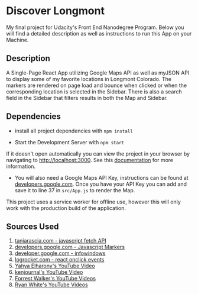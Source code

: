 # Discover Longmont
My final project for Udacity's Front End Nanodegree Program.  Below you will find a detailed description as well as instructions to run this App on your Machine.

## Description
A Single-Page React App utilizing Google Maps API as well as myJSON API to display some of my favorite locations in Longmont Colorado.  The markers are rendered on page load and bounce when clicked or when the corresponding location is selected in the Sidebar.  There is also a search field in the Sidebar that filters results in both the Map and Sidebar.



## Dependencies

* install all project dependencies with `npm install`

* Start the Development Server with `npm start`

If it doesn't open automatically you can view the project in your browser by navigating to [http://localhost:3000](http://localhost:3000).  See this [documentation](https://facebook.github.io/create-react-app/docs/deployment) for more information.

* You will also need a Google Maps API Key, instructions can be found at [developers.google.com](https://developers.google.com/maps/documentation/android-sdk/signup).  Once you have your API Key you can add and save it to line 37 in `src/App.js` to render the Map.

This project uses a service worker for offline use, however this will only work with the production build of the application.

## Sources Used
1. [taniarascia.com - javascript fetch API](https://www.taniarascia.com/how-to-use-the-javascript-fetch-api-to-get-json-data/)
2. [developers.google.com - Javascript Markers](https://developers.google.com/maps/documentation/javascript/markers)
3. [developer.google.com - infowindows](https://developers.google.com/maps/documentation/javascript/infowindows)
4. [logrocket.com - react onclick events](https://blog.logrocket.com/a-guide-to-react-onclick-event-handlers-d411943b14dd)
5. [Yahya Elharony's YouTube Video](http://www.youtube.com/watch?v=W5LhLZqj76s)
6. [kenjournal's YouTube Video](https://www.youtube.com/watch?v=kadSBAsjDXI)
7. [Forrest Walker's YouTube Videos](https://www.youtube.com/playlist?list=PL4rQq4MQP1crXuPtruu_eijgOUUXhcUCP)
8. [Ryan White's YouTube Videos](https://www.youtube.com/watch?v=LvQe7xrUh7I&index=6&list=PLKC17wty6rS1XVZbRlWjYU0WVsIoJyO3s&t=0s)
